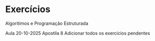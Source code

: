 # Exercícios
Algoritimos e Programação Estruturada

Aula 20-10-2025 Apostila 8
Adicionar todos os exercícios pendentes
